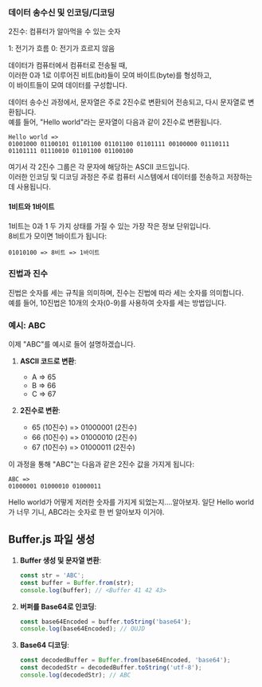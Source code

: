 ### 데이터 송수신 및 인코딩/디코딩

2진수: 컴퓨터가 알아먹을 수 있는 숫자

1: 전기가 흐름
0: 전기가 흐르지 않음

데이터가 컴퓨터에서 컴퓨터로 전송될 때,  
이러한 0과 1로 이루어진 비트(bit)들이 모여 바이트(byte)를 형성하고,  
이 바이트들이 모여 데이터를 구성합니다.

데이터 송수신 과정에서, 문자열은 주로 2진수로 변환되어 전송되고, 다시 문자열로 변환됩니다.  
예를 들어, "Hello world"라는 문자열이 다음과 같이 2진수로 변환됩니다.

```
Hello world =>
01001000 01100101 01101100 01101100 01101111 00100000 01110111 01101111 01110010 01101100 01100100
```

여기서 각 2진수 그룹은 각 문자에 해당하는 ASCII 코드입니다.  
이러한 인코딩 및 디코딩 과정은 주로 컴퓨터 시스템에서 데이터를 전송하고 저장하는 데 사용됩니다.

#### 1비트와 1바이트

1비트는 0과 1 두 가지 상태를 가질 수 있는 가장 작은 정보 단위입니다.  
8비트가 모이면 1바이트가 됩니다:

```
01010100 => 8비트 => 1바이트
```

### 진법과 진수

진법은 숫자를 세는 규칙을 의미하며, 진수는 진법에 따라 세는 숫자를 의미합니다.  
예를 들어, 10진법은 10개의 숫자(0-9)를 사용하여 숫자를 세는 방법입니다.

### 예시: ABC

이제 "ABC"를 예시로 들어 설명하겠습니다.

1. **ASCII 코드로 변환**:

   - A => 65
   - B => 66
   - C => 67

2. **2진수로 변환**:

   - 65 (10진수) => 01000001 (2진수)
   - 66 (10진수) => 01000010 (2진수)
   - 67 (10진수) => 01000011 (2진수)

이 과정을 통해 "ABC"는 다음과 같은 2진수 값을 가지게 됩니다:
```
ABC =>
01000001 01000010 01000011
```

Hello world가 어떻게 저러한 숫자를 가지게 되었는지....알아보자.
일단 Hello world가 너무 기니, ABC라는 숫자로 한 번 알아보자 이거야.

## Buffer.js 파일 생성

1. **Buffer 생성 및 문자열 변환**:
   ```javascript
   const str = 'ABC';
   const buffer = Buffer.from(str);
   console.log(buffer); // <Buffer 41 42 43>
   ```

2. **버퍼를 Base64로 인코딩**:
   ```javascript
   const base64Encoded = buffer.toString('base64');
   console.log(base64Encoded); // QUJD
   ```

3. **Base64 디코딩**:
   ```javascript
   const decodedBuffer = Buffer.from(base64Encoded, 'base64');
   const decodedStr = decodedBuffer.toString('utf-8');
   console.log(decodedStr); // ABC
   ```
